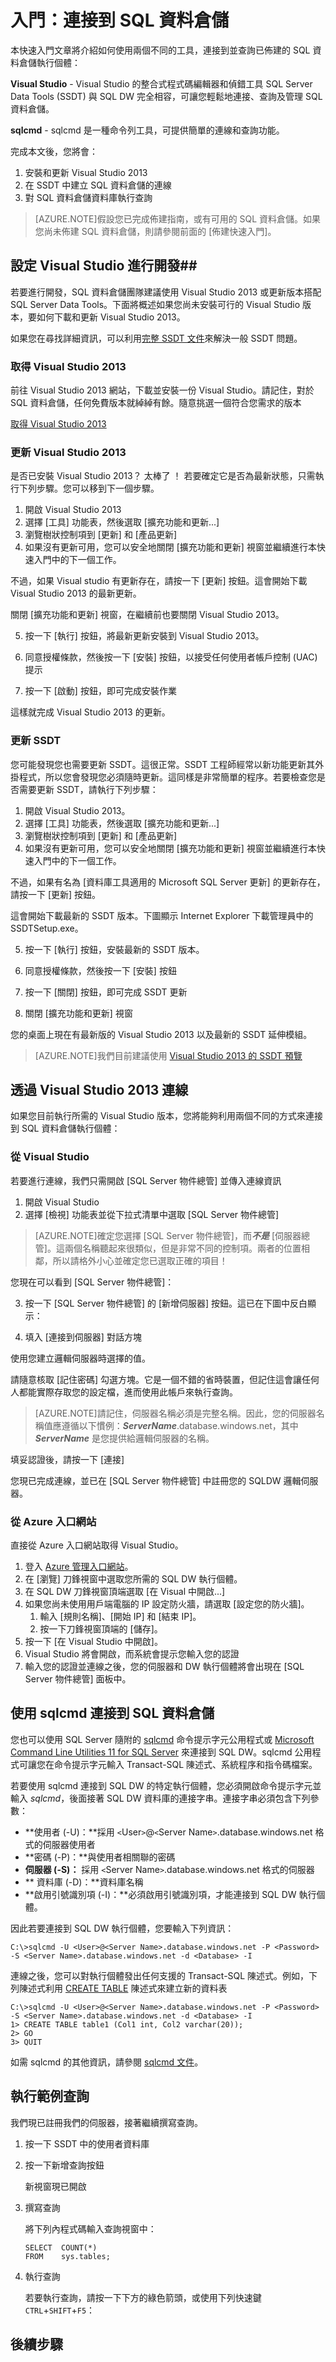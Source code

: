 <properties
   pageTitle="入門：連線到 SQL 資料倉儲 | Microsoft Azure"
   description="開始連線到 SQL 資料倉儲並執行一些查詢。"
   services="sql-data-warehouse"
   documentationCenter="NA"
   authors="jrowlandjones"
   manager="barbkess"
   editor=""/>

<tags
   ms.service="sql-data-warehouse"
   ms.devlang="NA"
   ms.topic="article"
   ms.tgt_pltfrm="NA"
   ms.workload="data-services"
   ms.date="06/23/2015"
   ms.author="JRJ@BigBangData.co.uk;barbkess"/>
   
# 入門：連接到 SQL 資料倉儲
本快速入門文章將介紹如何使用兩個不同的工具，連接到並查詢已佈建的 SQL 資料倉儲執行個體：

**Visual Studio** - Visual Studio 的整合式程式碼編輯器和偵錯工具 SQL Server Data Tools (SSDT) 與 SQL DW 完全相容，可讓您輕鬆地連接、查詢及管理 SQL 資料倉儲。

**sqlcmd** - sqlcmd 是一種命令列工具，可提供簡單的連線和查詢功能。

完成本文後，您將會：

1. 安裝和更新 Visual Studio 2013
2. 在 SSDT 中建立 SQL 資料倉儲的連線
3. 對 SQL 資料倉儲資料庫執行查詢

>[AZURE.NOTE]假設您已完成佈建指南，或有可用的 SQL 資料倉儲。如果您尚未佈建 SQL 資料倉儲，則請參閱前面的 [佈建快速入門]。

## 設定 Visual Studio 進行開發##
若要進行開發，SQL 資料倉儲團隊建議使用 Visual Studio 2013 或更新版本搭配 SQL Server Data Tools。下面將概述如果您尚未安裝可行的 Visual Studio 版本，要如何下載和更新 Visual Studio 2013。

如果您在尋找詳細資訊，可以利用[完整 SSDT 文件](https://msdn.microsoft.com/library/azure/hh272686.aspx)來解決一般 SSDT 問題。

### 取得 Visual Studio 2013 ###
前往 Visual Studio 2013 網站，下載並安裝一份 Visual Studio。請記住，對於 SQL 資料倉儲，任何免費版本就綽綽有餘。隨意挑選一個符合您需求的版本

<a href="https://www.visualstudio.com/downloads/download-visual-studio-vs#DownloadFamilies_5" target="blank">取得 Visual Studio 2013</a>

### 更新 Visual Studio 2013 ###
是否已安裝 Visual Studio 2013？ 太棒了 ！ 若要確定它是否為最新狀態，只需執行下列步驟。您可以移到下一個步驟。

1. 開啟 Visual Studio 2013
2. 選擇 [工具] 功能表，然後選取 [擴充功能和更新...]
3. 瀏覽樹狀控制項到 [更新] 和 [產品更新]
4. 如果沒有更新可用，您可以安全地關閉 [擴充功能和更新] 視窗並繼續進行本快速入門中的下一個工作。

不過，如果 Visual studio 有更新存在，請按一下 [更新] 按鈕。這會開始下載 Visual Studio 2013 的最新更新。

關閉 [擴充功能和更新] 視窗，在繼續前也要關閉 Visual Studio 2013。

5. 按一下 [執行] 按鈕，將最新更新安裝到 Visual Studio 2013。

6. 同意授權條款，然後按一下 [安裝] 按鈕，以接受任何使用者帳戶控制 (UAC) 提示

7. 按一下 [啟動] 按鈕，即可完成安裝作業

這樣就完成 Visual Studio 2013 的更新。

### 更新 SSDT 
您可能發現您也需要更新 SSDT。這很正常。SSDT 工程師經常以新功能更新其外掛程式，所以您會發現您必須隨時更新。這同樣是非常簡單的程序。若要檢查您是否需要更新 SSDT，請執行下列步驟：

1. 開啟 Visual Studio 2013。  
2. 選擇 [工具] 功能表，然後選取 [擴充功能和更新...]
3. 瀏覽樹狀控制項到 [更新] 和 [產品更新]
4. 如果沒有更新可用，您可以安全地關閉 [擴充功能和更新] 視窗並繼續進行本快速入門中的下一個工作。

不過，如果有名為 [資料庫工具適用的 Microsoft SQL Server 更新] 的更新存在，請按一下 [更新] 按鈕。

這會開始下載最新的 SSDT 版本。下圖顯示 Internet Explorer 下載管理員中的 SSDTSetup.exe。

5. 按一下 [執行] 按鈕，安裝最新的 SSDT 版本。

6. 同意授權條款，然後按一下 [安裝] 按鈕

7. 按一下 [關閉] 按鈕，即可完成 SSDT 更新

8. 關閉 [擴充功能和更新] 視窗

您的桌面上現在有最新版的 Visual Studio 2013 以及最新的 SSDT 延伸模組。

> [AZURE.NOTE]我們目前建議使用 [Visual Studio 2013 的 SSDT 預覽](http://go.microsoft.com/fwlink/?LinkID=616714&clcid=0x409)

## 透過 Visual Studio 2013 連線
如果您目前執行所需的 Visual Studio 版本，您將能夠利用兩個不同的方式來連接到 SQL 資料倉儲執行個體：

### 從 Visual Studio
若要進行連線，我們只需開啟 [SQL Server 物件總管] 並傳入連線資訊

1. 開啟 Visual Studio
2. 選擇 [檢視] 功能表並從下拉式清單中選取 [SQL Server 物件總管]

> [AZURE.NOTE]確定您選擇 [SQL Server 物件總管]，而***不是*** [伺服器總管]。這兩個名稱聽起來很類似，但是非常不同的控制項。兩者的位置相鄰，所以請格外小心並確定您已選取正確的項目！

您現在可以看到 [SQL Server 物件總管]：


3. 按一下 [SQL Server 物件總管] 的 [新增伺服器] 按鈕。這已在下圖中反白顯示：

4. 填入 [連接到伺服器] 對話方塊

使用您建立邏輯伺服器時選擇的值。

請隨意核取 [記住密碼] 勾選方塊。它是一個不錯的省時裝置，但記住這會讓任何人都能實際存取您的設定檔，進而使用此帳戶來執行查詢。

> [AZURE.NOTE]請記住，伺服器名稱必須是完整名稱。因此，您的伺服器名稱值應遵循以下慣例：***ServerName***.database.windows.net，其中 ***ServerName*** 是您提供給邏輯伺服器的名稱。

填妥認證後，請按一下 [連接]

您現已完成連線，並已在 [SQL Server 物件總管] 中註冊您的 SQLDW 邏輯伺服器。
    
### 從 Azure 入口網站
直接從 Azure 入口網站取得 Visual Studio。

1. 登入 [Azure 管理入口網站](http://manage.windowsazure.com/)。
2. 在 [瀏覽] 刀鋒視窗中選取您所需的 SQL DW 執行個體。 
3. 在 SQL DW 刀鋒視窗頂端選取 [在 Visual 中開啟...]
4. 如果您尚未使用用戶端電腦的 IP 設定防火牆，請選取 [設定您的防火牆]。
	1. 輸入 [規則名稱]、[開始 IP] 和 [結束 IP]。 
	2. 按一下刀鋒視窗頂端的 [儲存]。   
5. 按一下 [在 Visual Studio 中開啟]。 
6. Visual Studio 將會開啟，而系統會提示您輸入您的認證 
7. 輸入您的認證並連線之後，您的伺服器和 DW 執行個體將會出現在 [SQL Server 物件總管] 面板中。  

## 使用 sqlcmd 連接到 SQL 資料倉儲

您也可以使用 SQL Server 隨附的 [sqlcmd](https://msdn.microsoft.com/library/azure/ms162773.aspx) 命令提示字元公用程式或 [Microsoft Command Line Utilities 11 for SQL Server](http://go.microsoft.com/fwlink/?LinkId=321501) 來連接到 SQL DW。sqlcmd 公用程式可讓您在命令提示字元輸入 Transact-SQL 陳述式、系統程序和指令碼檔案。

若要使用 sqlcmd 連接到 SQL DW 的特定執行個體，您必須開啟命令提示字元並輸入 *sqlcmd*，後面接著 SQL DW 資料庫的連接字串。連接字串必須包含下列參數：

+ **使用者 (-U)：**採用 `<`User`>`@`<`Server Name`>`.database.windows.net 格式的伺服器使用者
+ **密碼 (-P)：**與使用者相關聯的密碼
+ **伺服器 (-S)：** 採用 `<`Server Name`>`.database.windows.net 格式的伺服器
+ ** 資料庫 (-D)：**資料庫名稱 
+ **啟用引號識別項 (-I)：**必須啟用引號識別項，才能連接到 SQL DW 執行個體。 

因此若要連接到 SQL DW 執行個體，您要輸入下列資訊：

```
C:\>sqlcmd -U <User>@<Server Name>.database.windows.net -P <Password> -S <Server Name>.database.windows.net -d <Database> -I
```

連線之後，您可以對執行個體發出任何支援的 Transact-SQL 陳述式。例如，下列陳述式利用 [CREATE TABLE](https://msdn.microsoft.com/library/azure/dn268335.aspx) 陳述式來建立新的資料表

```
C:\>sqlcmd -U <User>@<Server Name>.database.windows.net -P <Password> -S <Server Name>.database.windows.net -d <Database> -I
1> CREATE TABLE table1 (Col1 int, Col2 varchar(20));
2> GO
3> QUIT
```
	
如需 sqlcmd 的其他資訊，請參閱 [sqlcmd 文件](https://msdn.microsoft.com/library/azure/ms162773.aspx)。

<!--NOTE: SQL DB does not support the -z/-Z parameters for changing users password with SQLCMD.  Do we support this? -->

## 執行範例查詢 ##

我們現已註冊我們的伺服器，接著繼續撰寫查詢。

1. 按一下 SSDT 中的使用者資料庫

2. 按一下新增查詢按鈕

   新視窗現已開啟

3. 撰寫查詢

	將下列內程式碼輸入查詢視窗中：

	```
	SELECT  COUNT(*)
	FROM    sys.tables;
	```

4. 執行查詢

	若要執行查詢，請按一下下方的綠色箭頭，或使用下列快速鍵 `CTRL`+`SHIFT`+`F5`：

## 後續步驟 ##
[Start developing code]: ./articles/sql-data-warehouse-overview-develop/

<!---HONumber=July15_HO1-->